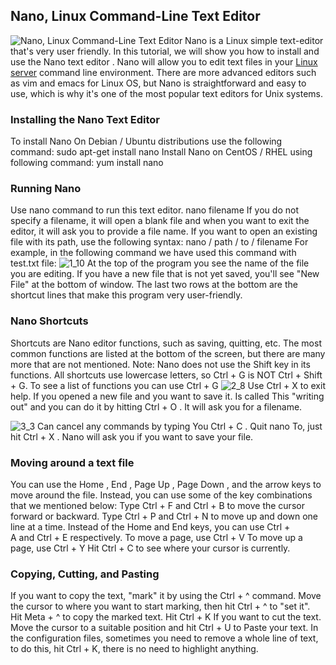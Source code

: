 Nano, Linux Command-Line Text Editor
------------------------------------
![Nano, Linux Command-Line Text Editor](https://1gbits.com/wp-content/uploads/2018/02/%5E612B815691476C996BBE661279F2A9C8F78D15A4587DC00E64%5Epimgpsh_fullsize_distr833-847xAuto.jpg)
Nano is a Linux simple text-editor that's very user friendly. In this tutorial, we will show you how to install and use the Nano text editor . Nano will allow you to edit text files in your [Linux server](https://1gbits.com/linux-vps/ "Linux server") command line environment. There are more advanced editors such as vim and emacs for Linux OS, but Nano is straightforward and easy to use, which is why it's one of the most popular text editors for Unix systems.
### Installing the Nano Text Editor
To install Nano On Debian / Ubuntu distributions use the following command:
sudo apt-get install nano
Install Nano on CentOS / RHEL using following command:
yum install nano
### Running Nano
Use nano command to run this text editor.
nano filename
If you do not specify a filename, it will open a blank file and when you want to exit the editor, it will ask you to provide a file name.
If you want to open an existing file with its path, use the following syntax:
nano / path / to / filename
For example, in the following command we have used this command with test.txt file:
![1_10](https://1gbits.com/uploads/tinymce/1_10.png?1518603605952)
At the top of the program you see the name of the file you are editing. If you have a new file that is not yet saved, you'll see "New File" at the bottom of window. The last two rows at the bottom are the shortcut lines that make this program very user-friendly.
### Nano Shortcuts
Shortcuts are Nano editor functions, such as saving, quitting, etc. The most common functions are listed at the bottom of the screen, but there are many more that are not mentioned.
Note: Nano does not use the Shift key in its functions. All shortcuts use lowercase letters, so Ctrl + G is NOT Ctrl + Shift + G.
To see a list of functions you can use Ctrl + G
![2_8](https://1gbits.com/uploads/tinymce/2_8.png?1518603791887)
Use Ctrl + X to exit help.
If you opened a new file and you want to save it. Is called This "writing out" and you can do it by hitting Ctrl + O . It will ask you for a filename.

![3_3](https://1gbits.com/uploads/tinymce/3_3.png?1518603896159)
Can cancel any commands by typing You Ctrl + C .
Quit nano To, just hit Ctrl + X . Nano will ask you if you want to save your file.
### Moving around a text file
You can use the Home , End , Page Up , Page Down , and the arrow keys to move around the file. Instead, you can use some of the key combinations that we mentioned below:
Type Ctrl + F and Ctrl + B to move the cursor forward or backward.
Type Ctrl + P and Ctrl + N to move up and down one line at a time.
Instead of the Home and End keys, you can use Ctrl + A and Ctrl + E respectively.
To move a page, use Ctrl + V
To move up a page, use Ctrl + Y
Hit Ctrl + C to see where your cursor is currently.
### Copying, Cutting, and Pasting
If you want to copy the text, "mark" it by using the Ctrl + ^ command. Move the cursor to where you want to start marking, then hit Ctrl + ^ to "set it".
Hit Meta + ^ to copy the marked text.
Hit Ctrl + K If you want to cut the text.
Move the cursor to a suitable position and hit Ctrl + U to Paste your text.
In the configuration files, sometimes you need to remove a whole line of text, to do this, hit Ctrl + K, there is no need to highlight anything.